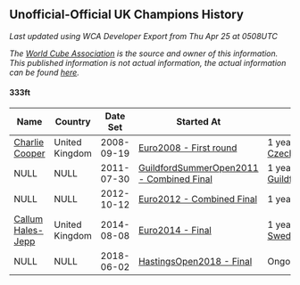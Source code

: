 ## Unofficial-Official UK Champions History

*Last updated using WCA Developer Export from Thu Apr 25 at 0508UTC*

*The [World Cube Association](https://www.worldcubeassociation.org) is the source and owner of this information. This published information is not actual information, the actual information can be found [here](https://www.worldcubeassociation.org/results).*

#### 333ft

|Name|Country|Date Set|Started At|Ended At|Days Held|  
|--|--|--|--|--|--|  
|[Charlie Cooper](https://www.worldcubeassociation.org/persons/2007COOP01)|United Kingdom|2008-09-19|[Euro2008 - First round](https://www.worldcubeassociation.org/competitions/Euro2008/results/all#e333ft_1)|1 year after [CzechOpen2010](https://www.worldcubeassociation.org/competitions/CzechOpen2010/results/all#e333ft_c)|1030|  
|NULL|NULL|2011-07-30|[GuildfordSummerOpen2011 - Combined Final](https://www.worldcubeassociation.org/competitions/GuildfordSummerOpen2011/results/all#e333ft_c)|1 year after [GuildfordSummerOpen2011](https://www.worldcubeassociation.org/competitions/GuildfordSummerOpen2011/results/all#e333ft_c)|366|  
|NULL|NULL|2012-10-12|[Euro2012 - Combined Final](https://www.worldcubeassociation.org/competitions/Euro2012/results/all#e333ft_c)|1 year after [WC2013](https://www.worldcubeassociation.org/competitions/WC2013/results/all#e333ft_c)|652|  
|[Callum Hales-Jepp](https://www.worldcubeassociation.org/persons/2012HALE01)|United Kingdom|2014-08-08|[Euro2014 - Final](https://www.worldcubeassociation.org/competitions/Euro2014/results/all#e333ft_f)|1 year after [SwedishChampionship2017](https://www.worldcubeassociation.org/competitions/SwedishChampionship2017/results/all#e333ft_c)|1387|  
|NULL|NULL|2018-06-02|[HastingsOpen2018 - Final](https://www.worldcubeassociation.org/competitions/HastingsOpen2018/results/all#e333ft_f)|Ongoing|326|  
